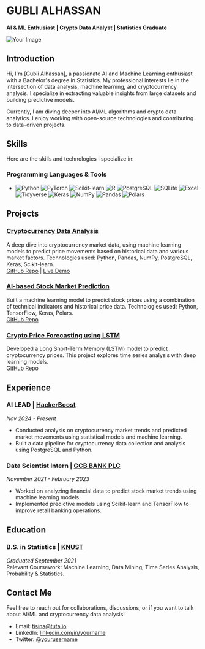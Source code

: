 # GUBLI ALHASSAN
**AI & ML Enthusiast | Crypto Data Analyst | Statistics Graduate**

![Your Image](link_to_image)

## Introduction
Hi, I'm [Gubli Alhassan], a passionate AI and Machine Learning enthusiast with a Bachelor's degree in Statistics. My professional interests lie in the intersection of data analysis, machine learning, and cryptocurrency analysis. I specialize in extracting valuable insights from large datasets and building predictive models. 

Currently, I am diving deeper into AI/ML algorithms and crypto data analytics. I enjoy working with open-source technologies and contributing to data-driven projects.

## Skills
Here are the skills and technologies I specialize in:

### **Programming Languages & Tools**
- ![Python](https://img.shields.io/badge/-Python-3776AB?style=flat&logo=python&logoColor=white)  ![PyTorch](https://img.shields.io/badge/-PyTorch-EE4C2C?style=flat&logo=pytorch&logoColor=white)  ![Scikit-learn](https://img.shields.io/badge/-Scikit--Learn-F7931E?style=flat&logo=scikit-learn&logoColor=white)  ![R](https://img.shields.io/badge/-R-276DC3?style=flat&logo=r&logoColor=white)  ![PostgreSQL](https://img.shields.io/badge/-PostgreSQL-336791?style=flat&logo=postgresql&logoColor=white)  ![SQLite](https://img.shields.io/badge/-SQLite-003B57?style=flat&logo=sqlite&logoColor=white)  ![Excel](https://img.shields.io/badge/-Excel-217346?style=flat&logo=microsoft-excel&logoColor=white)  ![Tidyverse](https://img.shields.io/badge/-Tidyverse-40B7A1?style=flat&logo=r&logoColor=white)  ![Keras](https://img.shields.io/badge/-Keras-D00000?style=flat&logo=keras&logoColor=white)  ![NumPy](https://img.shields.io/badge/-NumPy-013243?style=flat&logo=numpy&logoColor=white)  ![Pandas](https://img.shields.io/badge/-Pandas-150458?style=flat&logo=pandas&logoColor=white)  ![Polars](https://img.shields.io/badge/-Polars-11A6B1?style=flat&logo=polars&logoColor=white)

## Projects

### [Cryptocurrency Data Analysis](https://github.com/yourusername/crypto-data-analysis)
A deep dive into cryptocurrency market data, using machine learning models to predict price movements based on historical data and various market factors. Technologies used: Python, Pandas, NumPy, PostgreSQL, Keras, Scikit-learn.  
[GitHub Repo](https://github.com/yourusername/crypto-data-analysis) | [Live Demo](link_to_live_demo)

### [AI-based Stock Market Prediction](https://github.com/yourusername/ai-stock-market-prediction)
Built a machine learning model to predict stock prices using a combination of technical indicators and historical price data. Technologies used: Python, TensorFlow, Keras, Polars.  
[GitHub Repo](https://github.com/yourusername/ai-stock-market-prediction)

### [Crypto Price Forecasting using LSTM](https://github.com/yourusername/lstm-crypto-price-forecast)
Developed a Long Short-Term Memory (LSTM) model to predict cryptocurrency prices. This project explores time series analysis with deep learning models.  
[GitHub Repo](https://github.com/yourusername/lstm-crypto-price-forecast)

## Experience

### AI LEAD | [HackerBoost](https://www.hackerboost.org/)
*Nov 2024 - Present*  
- Conducted analysis on cryptocurrency market trends and predicted market movements using statistical models and machine learning.
- Built a data pipeline for cryptocurrency data collection and analysis using PostgreSQL and Python.

### Data Scientist Intern | [GCB BANK PLC](https://www.gcbbank.com.gh/)
*November 2021 - February 2023*  
- Worked on analyzing financial data to predict stock market trends using machine learning models.
- Implemented predictive models using Scikit-learn and TensorFlow to improve retail banking operations.

## Education

### B.S. in Statistics | [KNUST](https://www.knust.edu.gh/)
*Graduated September 2021*  
Relevant Coursework: Machine Learning, Data Mining, Time Series Analysis, Probability & Statistics.

## Contact Me
Feel free to reach out for collaborations, discussions, or if you want to talk about AI/ML and cryptocurrency data analysis!

- Email: [tisina@tuta.io](mailto:tisina@tuta.io)
- LinkedIn: [linkedin.com/in/yourname](https://linkedin.com/in/yourname)
- Twitter: [@yourusername](https://twitter.com/yourusername)

